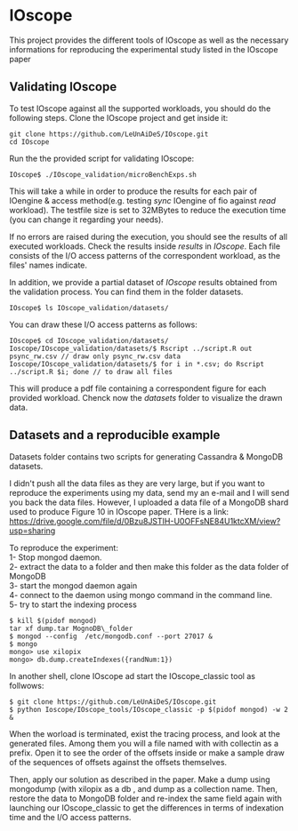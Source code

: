 # IOscope
This project provides the different tools of IOscope as well as the necessary informations for reproducing the experimental study listed in the IOscope paper 


## Validating IOscope
To test IOscope against all the supported workloads, you should do the following steps. 
Clone the IOscope project and get inside it: 
```
git clone https://github.com/LeUnAiDeS/IOscope.git
cd IOscope
```

Run the the provided script for validating IOscope: 
```
IOscope$ ./IOscope_validation/microBenchExps.sh
```
This will take a while in order to produce the results for each pair of IOengine & access method(e.g. testing *sync* IOengine of fio against *read* workload). The testfile size is set to 32MBytes to reduce the execution time (you can change it regarding your needs).


If no errors are raised during the execution, you should see the results of all executed workloads. Check the results 
inside *results* in *IOscope*. Each file consists of the I/O access patterns of the correspondent workload, as the files' names indicate. 

In addition, we provide a partial dataset of *IOscope* results obtained from the validation process. 
You can find them in the folder datasets.
```
IOscope$ ls IOscope_validation/datasets/
```
You can draw these I/O access patterns as follows:
```
IOscope$ cd IOscope_validation/datasets/
Ioscope/IOscope_validation/datasets/$ Rscript ../script.R out psync_rw.csv // draw only psync_rw.csv data
Ioscope/IOscope_validation/datasets/$ for i in *.csv; do Rscript ../script.R $i; done // to draw all files
```
This will produce a pdf file containing a correspondent figure for each provided workload.
Chenck now the *datasets* folder to visualize the drawn data.


## Datasets and a reproducible example 

Datasets folder contains two scripts for generating Cassandra & MongoDB datasets. 

I didn't push all the  data files as they are very large, but if you want to 
reproduce the experiments using my data, send my an e-mail and I will send you back the data files. 
However, I uploaded a data file of a MongoDB shard used to produce Figure 10 in IOscope paper.
THere is a link: https://drive.google.com/file/d/0Bzu8JSTIH-U0OFFsNE84U1ktcXM/view?usp=sharing

To reproduce the experiment:  <br />
1- Stop mongod daemon.   <br />
2- extract the data to a folder and then make this folder as the data folder of MongoDB  <br />
3- start the mongod daemon again  <br />
4- connect to the daemon using mongo command in the command line.  <br />
5- try to start the indexing process  <br />

```
$ kill $(pidof mongod)
tar xf dump.tar MognoDB\_folder
$ mongod --config  /etc/mongodb.conf --port 27017 &
$ mongo
mongo> use xilopix
mongo> db.dump.createIndexes({randNum:1})
```
In another shell, clone IOscope ad start the IOscope\_classic tool as follwows: 

```
$ git clone https://github.com/LeUnAiDeS/IOscope.git
$ python Ioscope/IOscope_tools/IOscope_classic -p $(pidof mongod) -w 2 & 
```

When the worload is terminated, exist the tracing process, and look at the generated files. Among them you will a file named with with collectin as a prefix. Open it to see the order of the offsets inside or make a sample draw of the sequences of offsets against the offsets themselves. 

Then, apply our solution as described in the paper. Make a dump using mongodump (with xilopix as a db , and dump as a collection name. Then, restore the data to MongoDB folder and re-index the same field again with launching our IOscope\_classic 
to get the differences in terms of indexation time and the I/O access patterns.
